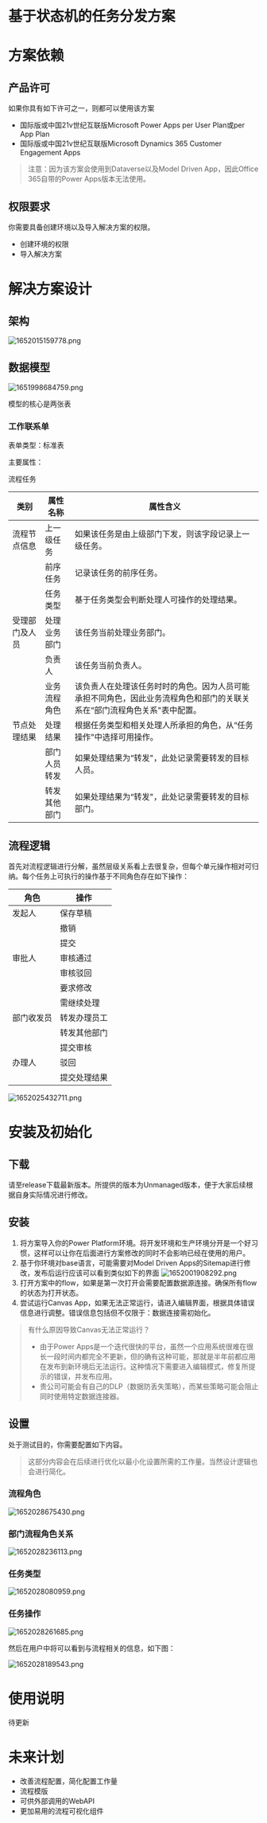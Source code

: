 # 基于状态机的任务分发方案

# 方案依赖

## 产品许可

如果你具有如下许可之一，则都可以使用该方案

* 国际版或中国21v世纪互联版Microsoft Power Apps per User Plan或per App Plan
* 国际版或中国21v世纪互联版Microsoft Dynamics 365 Customer Engagement Apps

> 注意：因为该方案会使用到Dataverse以及Model Driven App，因此Office 365自带的Power Apps版本无法使用。

## 权限要求

你需要具备创建环境以及导入解决方案的权限。

* 创建环境的权限
* 导入解决方案

# 解决方案设计

## 架构

![1652015159778.png](image/README/1652015159778.png)

## 数据模型

![1651998684759.png](image/README/1651998684759.png)

模型的核心是两张表

### 工作联系单

表单类型：标准表

主要属性：

流程任务

| 类别           | 属性名称     | 属性含义                                                                                                                 |
| -------------- | ------------ | ------------------------------------------------------------------------------------------------------------------------ |
| 流程节点信息   | 上一级任务   | 如果该任务是由上级部门下发，则该字段记录上一级任务。                                                                     |
|                | 前序任务     | 记录该任务的前序任务。                                                                                                   |
|                | 任务类型     | 基于任务类型会判断处理人可操作的处理结果。                                                                               |
| 受理部门及人员 | 处理业务部门 | 该任务当前处理业务部门。                                                                                                 |
|                | 负责人       | 该任务当前负责人。                                                                                                       |
|                | 业务流程角色 | 该负责人在处理该任务时时的角色。因为人员可能承担不同角色，因此业务流程角色和部门的关联关系在“部门流程角色关系"表中配置。 |
| 节点处理结果   | 处理结果     | 根据任务类型和相关处理人所承担的角色，从“任务操作"中选择可用操作。                                                       |
|                | 部门人员转发 | 如果处理结果为“转发"，此处记录需要转发的目标人员。                                                                       |
|                | 转发其他部门 | 如果处理结果为“转发"，此处记录需要转发的目标部门。                                                                       |

## 流程逻辑

首先对流程逻辑进行分解，虽然层级关系看上去很复杂，但每个单元操作相对可归纳。每个任务上可执行的操作基于不同角色存在如下操作：

| 角色       | 操作         |
| ---------- | ------------ |
| 发起人     | 保存草稿     |
|            | 撤销         |
|            | 提交         |
| 审批人     | 审核通过     |
|            | 审核驳回     |
|            | 要求修改     |
|            | 需继续处理   |
| 部门收发员 | 转发办理员工 |
|            | 转发其他部门 |
|            | 提交审核     |
| 办理人     | 驳回         |
|            | 提交处理结果 |

![1652025432711.png](image/README/1652025432711.png)

# 安装及初始化

## 下载

请至release下载最新版本。所提供的版本为Unmanaged版本，便于大家后续根据自身实际情况进行修改。

## 安装

1. 将方案导入你的Power Platform环境。将开发环境和生产环境分开是一个好习惯，这样可以让你在后面进行方案修改的同时不会影响已经在使用的用户。
2. 基于你环境对base语言，可能需要对Model Driven Apps的Sitemap进行修改，发布后运行应该可以看到类似如下的界面
   ![1652001908292.png](image/README/1652001908292.png)
3. 打开方案中的flow，如果是第一次打开会需要配置数据源连接。确保所有flow的状态为打开状态。
4. 尝试运行Canvas App，如果无法正常运行，请进入编辑界面，根据具体错误信息进行调整。错误信息包括但不仅限于：数据连接需初始化。

> 有什么原因导致Canvas无法正常运行？
>
> * 由于Power Apps是一个迭代很快的平台，虽然一个应用系统很难在很长一段时间内都完全不更新，但的确有这种可能，那就是半年前都应用在发布到新环境后无法运行。这种情况下需要进入编辑模式，修复所提示的错误，并发布应用。
> * 贵公司可能会有自己的DLP（数据防丢失策略），而某些策略可能会阻止同时使用特定数据连接器。

## 设置

处于测试目的，你需要配置如下内容。

> 这部分内容会在后续进行优化以最小化设置所需的工作量。当然设计逻辑也会进行简化。

### 流程角色

![1652028675430.png](image/README/1652028675430.png)

### 部门流程角色关系

![1652028236113.png](image/README/1652028236113.png)

### 任务类型

![1652028080959.png](image/README/1652028080959.png)

### 任务操作

![1652028261685.png](image/README/1652028261685.png)

然后在用户中将可以看到与流程相关的信息，如下图：

![1652028189543.png](image/README/1652028189543.png)

# 使用说明

待更新

# 未来计划

* 改善流程配置，简化配置工作量
* 流程模版
* 可供外部调用的WebAPI
* 更加易用的流程可视化组件
